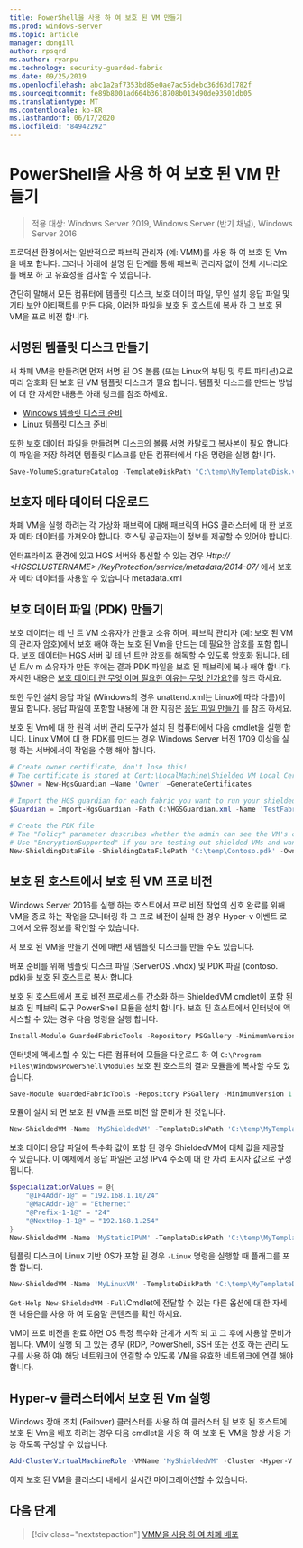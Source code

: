 ```yaml
---
title: PowerShell을 사용 하 여 보호 된 VM 만들기
ms.prod: windows-server
ms.topic: article
manager: dongill
author: rpsqrd
ms.author: ryanpu
ms.technology: security-guarded-fabric
ms.date: 09/25/2019
ms.openlocfilehash: abc1a2af7353bd85e0ae7ac55debc36d63d1782f
ms.sourcegitcommit: fe89b8001ad664b3618708b013490de93501db05
ms.translationtype: MT
ms.contentlocale: ko-KR
ms.lasthandoff: 06/17/2020
ms.locfileid: "84942292"
---
```

# <a name="create-a-shielded-vm-using-powershell"></a>PowerShell을 사용 하 여 보호 된 VM 만들기

>적용 대상: Windows Server 2019, Windows Server (반기 채널), Windows Server 2016

프로덕션 환경에서는 일반적으로 패브릭 관리자 (예: VMM)를 사용 하 여 보호 된 Vm을 배포 합니다. 그러나 아래에 설명 된 단계를 통해 패브릭 관리자 없이 전체 시나리오를 배포 하 고 유효성을 검사할 수 있습니다.

간단히 말해서 모든 컴퓨터에 템플릿 디스크, 보호 데이터 파일, 무인 설치 응답 파일 및 기타 보안 아티팩트를 만든 다음, 이러한 파일을 보호 된 호스트에 복사 하 고 보호 된 VM을 프로 비전 합니다.

## <a name="create-a-signed-template-disk"></a>서명된 템플릿 디스크 만들기

새 차폐 VM을 만들려면 먼저 서명 된 OS 볼륨 (또는 Linux의 부팅 및 루트 파티션)으로 미리 암호화 된 보호 된 VM 템플릿 디스크가 필요 합니다.
템플릿 디스크를 만드는 방법에 대 한 자세한 내용은 아래 링크를 참조 하세요.

- [Windows 템플릿 디스크 준비](guarded-fabric-create-a-shielded-vm-template.md)
- [Linux 템플릿 디스크 준비](guarded-fabric-create-a-linux-shielded-vm-template.md)

또한 보호 데이터 파일을 만들려면 디스크의 볼륨 서명 카탈로그 복사본이 필요 합니다.
이 파일을 저장 하려면 템플릿 디스크를 만든 컴퓨터에서 다음 명령을 실행 합니다.

```powershell
Save-VolumeSignatureCatalog -TemplateDiskPath "C:\temp\MyTemplateDisk.vhdx" -VolumeSignatureCatalogPath "C:\temp\MyTemplateDiskCatalog.vsc"
```

## <a name="download-guardian-metadata"></a>보호자 메타 데이터 다운로드

차폐 VM을 실행 하려는 각 가상화 패브릭에 대해 패브릭의 HGS 클러스터에 대 한 보호자 메타 데이터를 가져와야 합니다.
호스팅 공급자는이 정보를 제공할 수 있어야 합니다.

엔터프라이즈 환경에 있고 HGS 서버와 통신할 수 있는 경우 *Http:// \<HGSCLUSTERNAME\> /KeyProtection/service/metadata/2014-07/* 에서 보호자 메타 데이터를 사용할 수 있습니다 metadata.xml

## <a name="create-shielding-data-pdk-file"></a>보호 데이터 파일 (PDK) 만들기

보호 데이터는 테 넌 트 VM 소유자가 만들고 소유 하며, 패브릭 관리자 (예: 보호 된 VM의 관리자 암호)에서 보호 해야 하는 보호 된 Vm을 만드는 데 필요한 암호를 포함 합니다.
보호 데이터는 HGS 서버 및 테 넌 트만 암호를 해독할 수 있도록 암호화 됩니다.
테 넌 트/v m 소유자가 만든 후에는 결과 PDK 파일을 보호 된 패브릭에 복사 해야 합니다.
자세한 내용은 [보호 데이터 란 무엇 이며 필요한 이유는 무엇 인가요?](guarded-fabric-and-shielded-vms.md#what-is-shielding-data-and-why-is-it-necessary)를 참조 하세요.

또한 무인 설치 응답 파일 (Windows의 경우 unattend.xml는 Linux에 따라 다름)이 필요 합니다. 응답 파일에 포함할 내용에 대 한 지침은 [응답 파일 만들기](guarded-fabric-tenant-creates-shielding-data.md#create-an-answer-file) 를 참조 하세요.

보호 된 Vm에 대 한 원격 서버 관리 도구가 설치 된 컴퓨터에서 다음 cmdlet을 실행 합니다.
Linux VM에 대 한 PDK를 만드는 경우 Windows Server 버전 1709 이상을 실행 하는 서버에서이 작업을 수행 해야 합니다.

 
```powershell
# Create owner certificate, don't lose this!
# The certificate is stored at Cert:\LocalMachine\Shielded VM Local Certificates
$Owner = New-HgsGuardian –Name 'Owner' –GenerateCertificates
 
# Import the HGS guardian for each fabric you want to run your shielded VM
$Guardian = Import-HgsGuardian -Path C:\HGSGuardian.xml -Name 'TestFabric'
 
# Create the PDK file
# The "Policy" parameter describes whether the admin can see the VM's console or not
# Use "EncryptionSupported" if you are testing out shielded VMs and want to debug any issues during the specialization process
New-ShieldingDataFile -ShieldingDataFilePath 'C:\temp\Contoso.pdk' -Owner $Owner –Guardian $guardian –VolumeIDQualifier (New-VolumeIDQualifier -VolumeSignatureCatalogFilePath 'C:\temp\MyTemplateDiskCatalog.vsc' -VersionRule Equals) -WindowsUnattendFile 'C:\unattend.xml' -Policy Shielded
```
    
## <a name="provision-shielded-vm-on-a-guarded-host"></a>보호 된 호스트에서 보호 된 VM 프로 비전
Windows Server 2016를 실행 하는 호스트에서 프로 비전 작업의 신호 완료를 위해 VM을 종료 하는 작업을 모니터링 하 고 프로 비전이 실패 한 경우 Hyper-v 이벤트 로그에서 오류 정보를 확인할 수 있습니다.

새 보호 된 VM을 만들기 전에 매번 새 템플릿 디스크를 만들 수도 있습니다.

배포 준비를 위해 템플릿 디스크 파일 (ServerOS .vhdx) 및 PDK 파일 (contoso. pdk)을 보호 된 호스트로 복사 합니다.

보호 된 호스트에서 프로 비전 프로세스를 간소화 하는 ShieldedVM cmdlet이 포함 된 보호 된 패브릭 도구 PowerShell 모듈을 설치 합니다. 보호 된 호스트에서 인터넷에 액세스할 수 있는 경우 다음 명령을 실행 합니다.

```powershell
Install-Module GuardedFabricTools -Repository PSGallery -MinimumVersion 1.0.0
```

인터넷에 액세스할 수 있는 다른 컴퓨터에 모듈을 다운로드 하 여 `C:\Program Files\WindowsPowerShell\Modules` 보호 된 호스트의 결과 모듈을에 복사할 수도 있습니다.

```powershell
Save-Module GuardedFabricTools -Repository PSGallery -MinimumVersion 1.0.0 -Path C:\temp\
```

모듈이 설치 되 면 보호 된 VM을 프로 비전 할 준비가 된 것입니다.

```powershell
New-ShieldedVM -Name 'MyShieldedVM' -TemplateDiskPath 'C:\temp\MyTemplateDisk.vhdx' -ShieldingDataFilePath 'C:\temp\Contoso.pdk' -Wait
```

보호 데이터 응답 파일에 특수화 값이 포함 된 경우 ShieldedVM에 대체 값을 제공할 수 있습니다. 이 예제에서 응답 파일은 고정 IPv4 주소에 대 한 자리 표시자 값으로 구성 됩니다.

```powershell
$specializationValues = @{
    "@IP4Addr-1@" = "192.168.1.10/24"
    "@MacAddr-1@" = "Ethernet"
    "@Prefix-1-1@" = "24"
    "@NextHop-1-1@" = "192.168.1.254"
}
New-ShieldedVM -Name 'MyStaticIPVM' -TemplateDiskPath 'C:\temp\MyTemplateDisk.vhdx' -ShieldingDataFilePath 'C:\temp\Contoso.pdk' -SpecializationValues $specializationValues -Wait

```

템플릿 디스크에 Linux 기반 OS가 포함 된 경우 `-Linux` 명령을 실행할 때 플래그를 포함 합니다.

```powershell
New-ShieldedVM -Name 'MyLinuxVM' -TemplateDiskPath 'C:\temp\MyTemplateDisk.vhdx' -ShieldingDataFilePath 'C:\temp\Contoso.pdk' -Wait -Linux
```

`Get-Help New-ShieldedVM -Full`Cmdlet에 전달할 수 있는 다른 옵션에 대 한 자세한 내용은를 사용 하 여 도움말 콘텐츠를 확인 하세요.

VM이 프로 비전을 완료 하면 OS 특정 특수화 단계가 시작 되 고 그 후에 사용할 준비가 됩니다.
VM이 실행 되 고 있는 경우 (RDP, PowerShell, SSH 또는 선호 하는 관리 도구를 사용 하 여) 해당 네트워크에 연결할 수 있도록 VM을 유효한 네트워크에 연결 해야 합니다.

## <a name="running-shielded-vms-on-a-hyper-v-cluster"></a>Hyper-v 클러스터에서 보호 된 Vm 실행

Windows 장애 조치 (Failover) 클러스터를 사용 하 여 클러스터 된 보호 된 호스트에 보호 된 Vm을 배포 하려는 경우 다음 cmdlet을 사용 하 여 보호 된 VM을 항상 사용 가능 하도록 구성할 수 있습니다.

```powershell
Add-ClusterVirtualMachineRole -VMName 'MyShieldedVM' -Cluster <Hyper-V cluster name>
```

이제 보호 된 VM을 클러스터 내에서 실시간 마이그레이션할 수 있습니다.

## <a name="next-step"></a>다음 단계

> [!div class="nextstepaction"]
> [VMM을 사용 하 여 차폐 배포](guarded-fabric-tenant-deploys-shielded-vm-using-vmm.md)